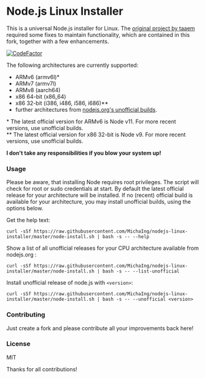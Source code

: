 # Node.js Linux Installer
This is a universal Node.js installer for Linux. The [original project by taaem](https://github.com/taaem/nodejs-linux-installer) required some fixes to maintain functionality, which are contained in this fork, together with a few enhancements.

[![CodeFactor](https://www.codefactor.io/repository/github/michaing/nodejs-linux-installer/badge)](https://www.codefactor.io/repository/github/michaing/nodejs-linux-installer)

The following architectures are currently supported:
- ARMv6 (armv6l)*
- ARMv7 (armv7l)
- ARMv8 (aarch64)
- x86 64-bit (x86_64)
- x86 32-bit (i386, i486, i586, i686)**
- further architectures from [nodejs.org's unofficial builds](unofficial-builds.nodejs.org).

\* The latest official version for ARMv6 is Node v11. For more recent versions, use unofficial builds.  
\*\* The latest official version for x86 32-bit is Node v9. For more recent versions, use unofficial builds.

**I don't take any responsibilities if you blow your system up!**

### Usage
Please be aware, that installing Node requires root privileges. The script will check for root or sudo credentials at start.
By default the latest official release for your architecture will be installed. If no (recent) official build is available for your architecture, you may install unofficial builds, using the options below.

Get the help text:

    curl -sSf https://raw.githubusercontent.com/MichaIng/nodejs-linux-installer/master/node-install.sh | bash -s -- --help

Show a list of all unofficial releases for your CPU architecture available from nodejs.org :

    curl -sSf https://raw.githubusercontent.com/MichaIng/nodejs-linux-installer/master/node-install.sh | bash -s -- --list-unofficial

Install unofficial release of node.js with `<version>`:

    curl -sSf https://raw.githubusercontent.com/MichaIng/nodejs-linux-installer/master/node-install.sh | bash -s -- --unofficial <version>


### Contributing
Just create a fork and please contribute all your improvements back here!

### License
MIT

Thanks for all contributions!
